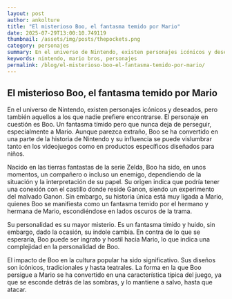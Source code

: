 ```yaml
--- 
layout: post 
author: ankolture 
title: "El misterioso Boo, el fantasma temido por Mario"
date: 2025-07-29T13:00:10.749119 
thumbnail: /assets/img/posts/thepockets.png
category: personajes 
summary: En el universo de Nintendo, existen personajes icónicos y deseados, pero también aquellos a los que nadie prefiere encontrarse. El personaje en cuesti...
keywords: nintendo, mario bros, personajes 
permalink: /blog/el-misterioso-boo-el-fantasma-temido-por-mario/ 
--- 
```


## El misterioso Boo, el fantasma temido por Mario

En el universo de Nintendo, existen personajes icónicos y deseados, pero también aquellos a los que nadie prefiere encontrarse. El personaje en cuestión es Boo. Un fantasma tímido pero que nunca deja de perseguir, especialmente a Mario. Aunque parezca extraño, Boo se ha convertido en una parte de la historia de Nintendo y su influencia se puede vislumbrar tanto en los videojuegos como en productos específicos diseñados para niños.

Nacido en las tierras fantastas de la serie Zelda, Boo ha sido, en unos momentos, un compañero o incluso un enemigo, dependiendo de la situación y la interpretación de su papel. Su origen indica que podría tener una conexión con el castillo donde reside Ganon, siendo un experimento del malvado Ganon. Sin embargo, su historia única está muy ligada a Mario, quienes Boo se manifiesta como un fantasma temido por el hermano y hermana de Mario, escondiéndose en lados oscuros de la trama.

Su personalidad es su mayor misterio. Es un fantasma tímido y huido, sin embargo, dado la ocasión, su indole cambia. En contra de lo que se esperaría, Boo puede ser ingrato y hostil hacia Mario, lo que indica una complejidad en la personalidad de Boo. 

El impacto de Boo en la cultura popular ha sido significativo. Sus diseños son icónicos, tradicionales y hasta teatrales. La forma en la que Boo persigue a Mario se ha convertido en una característica típica del juego, ya que se esconde detrás de las sombras, y lo mantiene a salvo, hasta que atacar.
